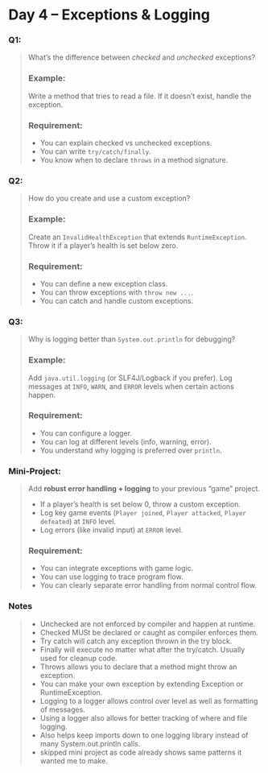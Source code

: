 # Day 4 – Exceptions & Logging

### Q1:
> What’s the difference between *checked* and *unchecked* exceptions?
> ### Example:
> Write a method that tries to read a file. If it doesn’t exist, handle the exception.
> ### Requirement:
> - You can explain checked vs unchecked exceptions.
> - You can write `try/catch/finally`.
> - You know when to declare `throws` in a method signature.

### Q2:
> How do you create and use a custom exception?
> ### Example:
> Create an `InvalidHealthException` that extends `RuntimeException`. Throw it if a player’s health is set below zero.
> ### Requirement:
> - You can define a new exception class.
> - You can throw exceptions with `throw new ...`.
> - You can catch and handle custom exceptions.

### Q3:
> Why is logging better than `System.out.println` for debugging?
> ### Example:
> Add `java.util.logging` (or SLF4J/Logback if you prefer). Log messages at `INFO`, `WARN`, and `ERROR` levels when certain actions happen.
> ### Requirement:
> - You can configure a logger.
> - You can log at different levels (info, warning, error).
> - You understand why logging is preferred over `println`.

### Mini-Project:
> Add **robust error handling + logging** to your previous “game” project.
> - If a player’s health is set below 0, throw a custom exception.
> - Log key game events (`Player joined`, `Player attacked`, `Player defeated`) at `INFO` level.
> - Log errors (like invalid input) at `ERROR` level.
> ### Requirement:
> - You can integrate exceptions with game logic.
> - You can use logging to trace program flow.
> - You can clearly separate error handling from normal control flow.

### Notes
> - Unchecked are not enforced by compiler and happen at runtime.
> - Checked MUSt be declared or caught as compiler enforces them.
> - Try catch will catch any exception thrown in the try block.
> - Finally will execute no matter what after the try/catch. Usually used for cleanup code.
> - Throws allows you to declare that a method might throw an exception.
> - You can make your own exception by extending Exception or RuntimeException.
> - Logging to a logger allows control over level as well as formatting of messages.
> - Using a logger also allows for better tracking of where and file logging.
> - Also helps keep imports down to one logging library instead of many System.out.println calls.   
> - skipped mini project as code already shows same patterns it wanted me to make.